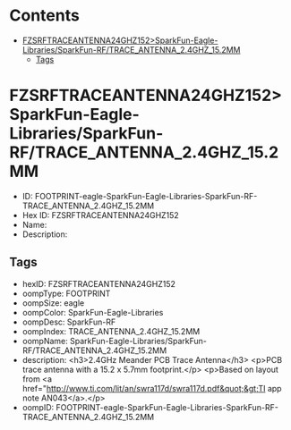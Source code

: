 



Contents
========

* [FZSRFTRACEANTENNA24GHZ152>SparkFun-Eagle-Libraries/SparkFun-RF/TRACE_ANTENNA_2.4GHZ_15.2MM](#fzsrftraceantenna24ghz152sparkfun-eagle-librariessparkfun-rftrace_antenna_24ghz_152mm)
	* [Tags](#tags)

# FZSRFTRACEANTENNA24GHZ152>SparkFun-Eagle-Libraries/SparkFun-RF/TRACE_ANTENNA_2.4GHZ_15.2MM

- ID: FOOTPRINT-eagle-SparkFun-Eagle-Libraries-SparkFun-RF-TRACE_ANTENNA_2.4GHZ_15.2MM
- Hex ID: FZSRFTRACEANTENNA24GHZ152
- Name: 
- Description: 

## Tags

- hexID: FZSRFTRACEANTENNA24GHZ152
- oompType: FOOTPRINT
- oompSize: eagle
- oompColor: SparkFun-Eagle-Libraries
- oompDesc: SparkFun-RF
- oompIndex: TRACE_ANTENNA_2.4GHZ_15.2MM
- oompName: SparkFun-Eagle-Libraries/SparkFun-RF/TRACE_ANTENNA_2.4GHZ_15.2MM
- description: &lt;h3&gt;2.4GHz Meander PCB Trace Antenna&lt;/h3&gt;
&lt;p&gt;PCB trace antenna with a 15.2 x 5.7mm footprint.&lt;/p&gt;
&lt;p&gt;Based on layout from &lt;a href=&quot;http://www.ti.com/lit/an/swra117d/swra117d.pdf&quot;&gt;TI app note AN043&lt;/a&gt;.&lt;/p&gt;
- oompID: FOOTPRINT-eagle-SparkFun-Eagle-Libraries-SparkFun-RF-TRACE_ANTENNA_2.4GHZ_15.2MM
